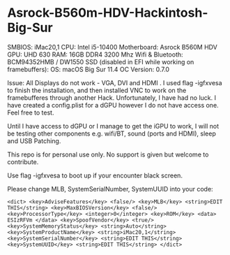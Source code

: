 # Asrock-B560m-HDV-Hackintosh-Big-Sur


SMBIOS: iMac20,1
CPU: Intel i5-10400
Motherboard: Asrock B560M HDV
GPU: UHD 630
RAM: 16GB DDR4 3200 Mhz
Wifi & Bluetooth: BCM94352HMB / DW1550 SSD (disabled in EFI while working on framebuffers):
OS: macOS Big Sur 11.4
OC Version: 0.7.0

Issue: All Displays do not work - VGA, DVI and HDMI .  I used flag -igfxvesa to finish the installation, and then installed VNC to work on the framebufferes through another Hack.  Unfortunately, I have had no luck.  I have created a config.plist for a dGPU however I do not have access one.  Feel free to test.

Until I have access to dGPU or I manage to get the iGPU to work, I will not be testing other components e.g. wifi/BT, sound (ports and HDMI), sleep and USB Patching. 

This repo is for personal use only. No support is given but welcome to contribute.

Use flag -igfxvesa to boot up if your encounter black screen.

Please change MLB, SystemSerialNumber, SystemUUID into your code:

`<dict>
		<key>AdviseFeatures</key>
		<false/>
		<key>MLB</key>
		<string>EDIT THIS</string>
		<key>MaxBIOSVersion</key>
		<false/>
		<key>ProcessorType</key>
		<integer>0</integer>
		<key>ROM</key>
		<data>
		ESIzRFVm
		</data>
		<key>SpoofVendor</key>
		<true/>
		<key>SystemMemoryStatus</key>
		<string>Auto</string>
		<key>SystemProductName</key>
		<string>iMac20,1</string>
		<key>SystemSerialNumber</key>
		<string>EDIT THIS</string>
		<key>SystemUUID</key>
		<string>EDIT THIS</string>
	</dict> `
